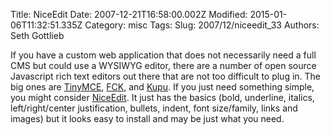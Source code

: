 Title: NiceEdit
Date: 2007-12-21T16:58:00.002Z
Modified: 2015-01-06T11:32:51.335Z
Category: misc
Tags: 
Slug: 2007/12/niceedit_33
Authors: Seth Gottlieb

If you have a custom web application that does not necessarily need a full CMS but could use a WYSIWYG editor, there are a number of open source Javascript rich text editors out there that are not too difficult to plug in. The big ones are [TinyMCE](http://tinymce.moxiecode.com/), [FCK](http://www.fckeditor.net/), and [Kupu](http://kupu.oscom.org/). If you just need something simple, you might consider [NiceEdit](http://nicedit.com/index.php). It just has the basics (bold, underline, italics, left/right/center justification, bullets, indent, font size/family, links and images) but it looks easy to install and may be just what you need.

  
  
